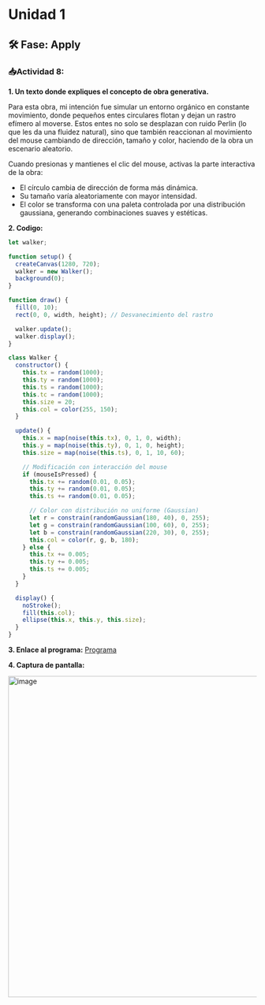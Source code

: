 # Unidad 1

## 🛠 Fase: Apply

### 📥Actividad 8:

**1. Un texto donde expliques el concepto de obra generativa.**

Para esta obra, mi intención fue simular un entorno orgánico en constante movimiento, donde pequeños entes circulares flotan y dejan un rastro efímero al moverse. Estos entes no solo se desplazan con ruido Perlin (lo que les da una fluidez natural), sino que también reaccionan al movimiento del mouse cambiando de dirección, tamaño y color, haciendo de la obra un escenario aleatorio.

Cuando presionas y mantienes el clic del mouse, activas la parte interactiva de la obra:

- El círculo cambia de dirección de forma más dinámica.
- Su tamaño varía aleatoriamente con mayor intensidad.
- El color se transforma con una paleta controlada por una distribución gaussiana, generando combinaciones suaves y estéticas.

**2. Codigo:**
```javascript
let walker;

function setup() {
  createCanvas(1280, 720);
  walker = new Walker();
  background(0);
}

function draw() {
  fill(0, 10);
  rect(0, 0, width, height); // Desvanecimiento del rastro

  walker.update();
  walker.display();
}

class Walker {
  constructor() {
    this.tx = random(1000);
    this.ty = random(1000);
    this.ts = random(1000);
    this.tc = random(1000);
    this.size = 20;
    this.col = color(255, 150);
  }

  update() {
    this.x = map(noise(this.tx), 0, 1, 0, width);
    this.y = map(noise(this.ty), 0, 1, 0, height);
    this.size = map(noise(this.ts), 0, 1, 10, 60);

    // Modificación con interacción del mouse
    if (mouseIsPressed) {
      this.tx += random(0.01, 0.05);
      this.ty += random(0.01, 0.05);
      this.ts += random(0.01, 0.05);

      // Color con distribución no uniforme (Gaussian)
      let r = constrain(randomGaussian(180, 40), 0, 255);
      let g = constrain(randomGaussian(100, 60), 0, 255);
      let b = constrain(randomGaussian(220, 30), 0, 255);
      this.col = color(r, g, b, 180);
    } else {
      this.tx += 0.005;
      this.ty += 0.005;
      this.ts += 0.005;
    }
  }

  display() {
    noStroke();
    fill(this.col);
    ellipse(this.x, this.y, this.size);
  }
}
```

**3. Enlace al programa:**
[Programa](https://editor.p5js.org/TatoDesignn/sketches/B9CkAfNEZ)

**4. Captura de pantalla:**

<img width="706" height="652" alt="image" src="https://github.com/user-attachments/assets/76e4f90d-07c8-44e5-8c29-2b0af4cf0f9e" />

